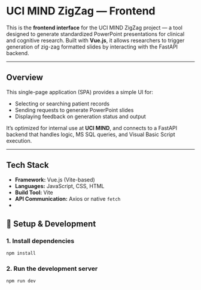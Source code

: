 # UCI MIND ZigZag — Frontend

This is the **frontend interface** for the UCI MIND ZigZag project — a tool designed to generate standardized PowerPoint presentations for clinical and cognitive research. Built with **Vue.js**, it allows researchers to trigger generation of zig-zag formatted slides by interacting with the FastAPI backend.

---

## Overview

This single-page application (SPA) provides a simple UI for:

- Selecting or searching patient records
- Sending requests to generate PowerPoint slides
- Displaying feedback on generation status and output

It’s optimized for internal use at **UCI MIND**, and connects to a FastAPI backend that handles logic, MS SQL queries, and Visual Basic Script execution.

---

## Tech Stack

- **Framework:** Vue.js (Vite-based)
- **Languages:** JavaScript, CSS, HTML
- **Build Tool:** Vite
- **API Communication:** Axios or native `fetch`
- 
## 🔧 Setup & Development

### 1. Install dependencies
```bash
npm install
```

### 2. Run the development server
```bash
npm run dev
```
